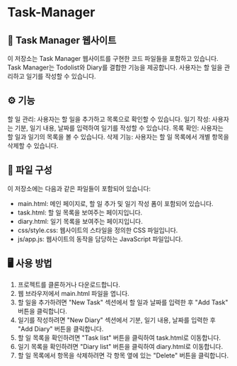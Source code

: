 # Task-Manager


## 📌 Task Manager 웹사이트
이 저장소는 Task Manager 웹사이트를 구현한 코드 파일들을 포함하고 있습니다.
Task Manager는 Todolist와 Diary를 결합한 기능을 제공합니다. 사용자는 할 일을 관리하고 일기를 작성할 수 있습니다.

## ⚙️ 기능
할 일 관리: 사용자는 할 일을 추가하고 목록으로 확인할 수 있습니다.
일기 작성: 사용자는 기분, 일기 내용, 날짜를 입력하여 일기를 작성할 수 있습니다.
목록 확인: 사용자는 할 일과 일기의 목록을 볼 수 있습니다.
삭제 기능: 사용자는 할 일 목록에서 개별 항목을 삭제할 수 있습니다.

## 📂 파일 구성

이 저장소에는 다음과 같은 파일들이 포함되어 있습니다:
- main.html: 메인 페이지로, 할 일 추가 및 일기 작성 폼이 포함되어 있습니다.
- task.html: 할 일 목록을 보여주는 페이지입니다.
- diary.html: 일기 목록을 보여주는 페이지입니다.
- css/style.css: 웹사이트의 스타일을 정의한 CSS 파일입니다.
- js/app.js: 웹사이트의 동작을 담당하는 JavaScript 파일입니다.

## 🖥️ 사용 방법

1. 프로젝트를 클론하거나 다운로드합니다.
2. 웹 브라우저에서 main.html 파일을 엽니다.
3. 할 일을 추가하려면 "New Task" 섹션에서 할 일과 날짜를 입력한 후 "Add Task" 버튼을 클릭합니다.
4. 일기를 작성하려면 "New Diary" 섹션에서 기분, 일기 내용, 날짜를 입력한 후 "Add Diary" 버튼을 클릭합니다.
5. 할 일 목록을 확인하려면 "Task list" 버튼을 클릭하여 task.html로 이동합니다.
6. 일기 목록을 확인하려면 "Diary list" 버튼을 클릭하여 diary.html로 이동합니다.
7. 할 일 목록에서 항목을 삭제하려면 각 항목 옆에 있는 "Delete" 버튼을 클릭합니다.
